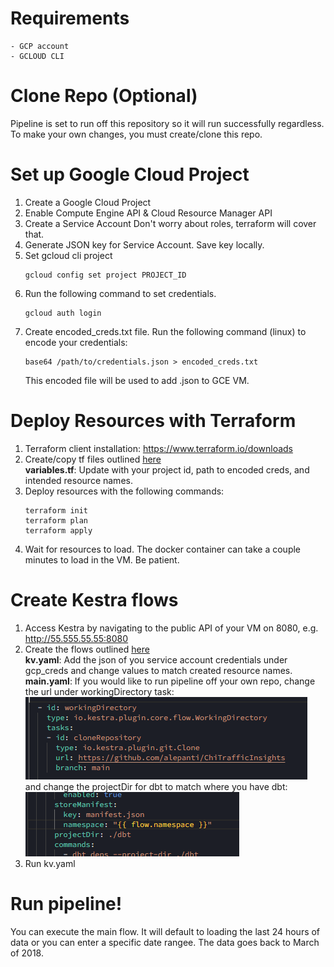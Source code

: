 # Requirements
    - GCP account
    - GCLOUD CLI

# Clone Repo (Optional)
Pipeline is set to run off this repository so it will run successfully regardless. To make your own changes, you must create/clone this repo.

# Set up Google Cloud Project
1. Create a Google Cloud Project
2. Enable Compute Engine API & Cloud Resource Manager API
3. Create a Service Account 
    Don't worry about roles, terraform will cover that.
4. Generate JSON key for Service Account. 
    Save key locally.
5. Set gcloud cli project
    ```
    gcloud config set project PROJECT_ID
    ```
5. Run the following command to set credentials.
    ```
    gcloud auth login
    ```
6. Create encoded_creds.txt file.
    Run the following command (linux) to encode your credentials:
    ```
    base64 /path/to/credentials.json > encoded_creds.txt
    ```
    This encoded file will be used to add .json to GCE VM.

# Deploy Resources with Terraform
1. Terraform client installation: https://www.terraform.io/downloads
2. Create/copy tf files outlined [here](terraform)  
    **variables.tf**: Update with your project id, path to encoded creds, and intended resource names.  
3. Deploy resources with the following commands:
    ```
    terraform init
    terraform plan
    terraform apply
    ```
4. Wait for resources to load.
    The docker container can take a couple minutes to load in the VM. Be patient.

# Create Kestra flows
1. Access Kestra by navigating to the public API of your VM on 8080, e.g. http://55.555.55.55:8080
2. Create the flows outlined [here](kestra)  
    **kv.yaml**: Add the json of you service account credentials under gcp_creds and change values to match created resource names.  
    **main.yaml**: If you would like to run pipeline off your own repo, change the url under workingDirectory task:  
        ![alt text](images/wd.png)  
        and change the projectDir for dbt to match where you have dbt:  
        ![alt.text](images/pd.png)
4. Run kv.yaml

# Run pipeline!
You can execute the main flow. It will default to loading the last 24 hours of data or you can enter a specific date rangee. The data goes back to March of 2018.
